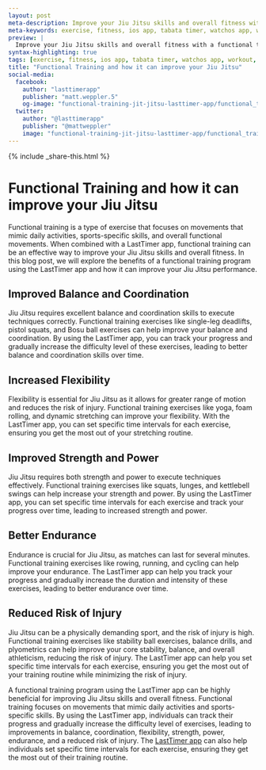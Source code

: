 ```yaml
---
layout: post
meta-description: Improve your Jiu Jitsu skills and overall fitness with a functional training program using the LastTimer app.
meta-keywords: exercise, fitness, ios app, tabata timer, watchos app, workout, jiujitsu
preview: |
  Improve your Jiu Jitsu skills and overall fitness with a functional training program using the LastTimer app. By tracking your progress and gradually increasing the difficulty level of exercises, you can improve your balance, coordination
syntax-highlighting: true
tags: [exercise, fitness, ios app, tabata timer, watchos app, workout, jiujitsu]
title: "Functional Training and how it can improve your Jiu Jitsu"
social-media:
  facebook:
    author: "lasttimerapp"
    publisher: "matt.weppler.5"
    og-image: "functional-training-jit-jitsu-lasttimer-app/functional_training_and_brazilian_jiu_jitsu_aad7-4e4b.PNG"
  twitter:
    author: "@lasttimerapp"
    publisher: "@mattweppler"
    image: "functional-training-jit-jitsu-lasttimer-app/functional_training_and_brazilian_jiu_jitsu_aad7-4e4b.PNG"
---
```


{% include _share-this.html %}

<i class="fa fa-instagram fa-lg" aria-hidden="true"></i>

# Functional Training and how it can improve your Jiu Jitsu

Functional training is a type of exercise that focuses on movements that mimic daily activities, sports-specific skills, and overall functional movements. When combined with a LastTimer app, functional training can be an effective way to improve your Jiu Jitsu skills and overall fitness. In this blog post, we will explore the benefits of a functional training program using the LastTimer app and how it can improve your Jiu Jitsu performance.

## Improved Balance and Coordination

Jiu Jitsu requires excellent balance and coordination skills to execute techniques correctly. Functional training exercises like single-leg deadlifts, pistol squats, and Bosu ball exercises can help improve your balance and coordination. By using the LastTimer app, you can track your progress and gradually increase the difficulty level of these exercises, leading to better balance and coordination skills over time.

## Increased Flexibility

Flexibility is essential for Jiu Jitsu as it allows for greater range of motion and reduces the risk of injury. Functional training exercises like yoga, foam rolling, and dynamic stretching can improve your flexibility. With the LastTimer app, you can set specific time intervals for each exercise, ensuring you get the most out of your stretching routine.

## Improved Strength and Power

Jiu Jitsu requires both strength and power to execute techniques effectively. Functional training exercises like squats, lunges, and kettlebell swings can help increase your strength and power. By using the LastTimer app, you can set specific time intervals for each exercise and track your progress over time, leading to increased strength and power.

## Better Endurance

Endurance is crucial for Jiu Jitsu, as matches can last for several minutes. Functional training exercises like rowing, running, and cycling can help improve your endurance. The LastTimer app can help you track your progress and gradually increase the duration and intensity of these exercises, leading to better endurance over time.

## Reduced Risk of Injury

Jiu Jitsu can be a physically demanding sport, and the risk of injury is high. Functional training exercises like stability ball exercises, balance drills, and plyometrics can help improve your core stability, balance, and overall athleticism, reducing the risk of injury. The LastTimer app can help you set specific time intervals for each exercise, ensuring you get the most out of your training routine while minimizing the risk of injury.

A functional training program using the LastTimer app can be highly beneficial for improving Jiu Jitsu skills and overall fitness. Functional training focuses on movements that mimic daily activities and sports-specific skills. By using the LastTimer app, individuals can track their progress and gradually increase the difficulty level of exercises, leading to improvements in balance, coordination, flexibility, strength, power, endurance, and a reduced risk of injury. The <a href="https://apps.apple.com/us/app/lasttimer/id1571153200" target="_blank">LastTimer app</a> can also help individuals set specific time intervals for each exercise, ensuring they get the most out of their training routine.

